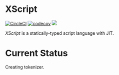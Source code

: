 # XScript

[![CircleCI](https://circleci.com/gh/maekawatoshiki/xscript.svg?style=shield)](https://circleci.com/gh/maekawatoshiki/xscript)
[![codecov](https://codecov.io/gh/maekawatoshiki/xscript/branch/master/graph/badge.svg)](https://codecov.io/gh/maekawatoshiki/xscript)
[![](http://img.shields.io/badge/license-MIT-blue.svg)](./LICENSE)


*XScript* is a statically-typed script language with JIT.

# Current Status

Creating tokenizer.

